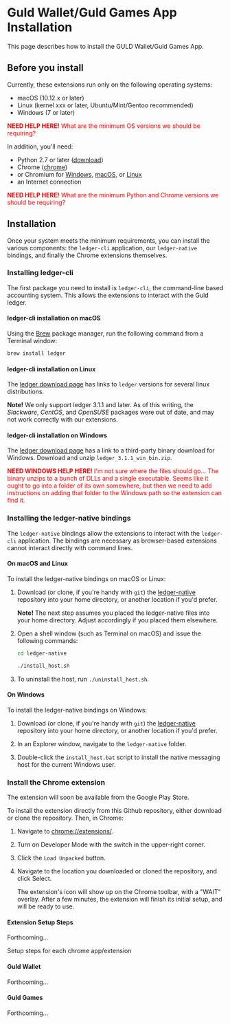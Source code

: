 # Guld Wallet/Guld Games App Installation

This page describes how to install the GULD Wallet/Guld Games App.

## Before you install

Currently, these extensions run only on the following operating systems:

- macOS (10.12.x or later)
- Linux (kernel xxx or later, Ubuntu/Mint/Gentoo recommended)
- Windows (7 or later)

<p style="color:red"><b>NEED HELP HERE!</b> What are the minimum OS versions we should be requiring?</p>

In addition, you'll need:

- Python 2.7 or later ([download](https://www.python.org/downloads))
- Chrome ([chrome](https://www.google.com/chrome))
- or Chromium for [Windows](https://chromium.woolyss.com/download/#windows), [macOS](https://chromium.woolyss.com/download/#mac), or [Linux](https://chromium.woolyss.com/download/#linux)
- an Internet connection

<p style="color:red"><b>NEED HELP HERE!</b> What are the minimum Python and Chrome versions we should be requiring?</p>

## Installation

Once your system meets the minimum requirements, you can install the various components: the `ledger-cli` application, our `ledger-native` bindings, and finally the Chrome extensions themselves.

### Installing ledger-cli

The first package you need to install is `ledger-cli`, the command-line based accounting system. This allows the extensions to interact with the Guld ledger.

#### ledger-cli installation on macOS

Using the [Brew](https://brew.sh) package manager, run the following command from a Terminal window:

```bash
brew install ledger
```

#### ledger-cli installation on Linux

The [ledger download page](https://www.ledger-cli.org/download.html) has links to `ledger` versions for several linux distributions.

**Note!** We only support ledger 3.1.1 and later. As of this writing, the *Slackware*, *CentOS*, and *OpenSUSE* packages were out of date, and may not work correctly with our extensions.

#### ledger-cli installation on Windows

The [ledger download page](https://www.ledger-cli.org/download.html) has a link to a third-party binary download for Windows. Download and unzip `ledger_3.1.1_win_bin.zip`.

<p style="color:red"><b>NEED WINDOWS HELP HERE!</b> I'm not sure where the files should go... The binary unzips to a bunch of DLLs and a single executable. Seems like it ought to go into a folder of its own somewhere, but then we need to add instructions on adding that folder to the Windows path so the extension can find it.</p>

### Installing the ledger-native bindings

The `ledger-native` bindings allow the extensions to interact with the `ledger-cli` application. The bindings are necessary as browser-based extensions cannot interact directly with command lines.

#### On macOS and Linux

To install the ledger-native bindings on macOS or Linux:

1. Download (or clone, if you're handy with `git`) the [ledger-native](https://github.com/guldcoin/ledger-native) repository into your home directory, or another location if you'd prefer.

    **Note!** The next step assumes you placed the ledger-native files into your home directory. Adjust accordingly if you placed them elsewhere.

1. Open a shell window (such as Terminal on macOS) and issue the following commands:

    ```bash
    cd ledger-native

    ./install_host.sh
    ```

1. To uninstall the host, run `./uninstall_host.sh`.

#### On Windows

To install the ledger-native bindings on Windows:

1. Download (or clone, if you're handy with `git`) the [ledger-native](https://github.com/guldcoin/ledger-native) repository into your home directory, or another location if you'd prefer.

1. In an Explorer window, navigate to the `ledger-native` folder.

1. Double-click the `install_host.bat` script to install the native messaging host for the current Windows user.

### Install the Chrome extension

The extension will soon be available from the Google Play Store.

To install the extension directly from this Github repository, either download or clone the repository. Then, in Chrome:

1. Navigate to [chrome://extensions/](chrome://extensions/).

1. Turn on Developer Mode with the switch in the upper-right corner.

1. Click the `Load Unpacked` button.

1. Navigate to the location you downloaded or cloned the repository, and click Select.

    The extension's icon will show up on the Chrome toolbar, with a "WAIT" overlay. After a few minutes, the extension will finish its initial setup, and will be ready to use.

#### Extension Setup Steps

Forthcoming...

Setup steps for each chrome app/extension

#### Guld Wallet

Forthcoming...

#### Guld Games

Forthcoming...
